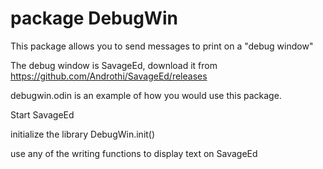 # package DebugWin

This package allows you to send messages to print on a "debug window"

The debug window is SavageEd, download it from
https://github.com/Androthi/SavageEd/releases

debugwin.odin is an example of how you would use this package.

Start SavageEd

initialize the library
DebugWin.init()

use any of the writing functions to display text on SavageEd